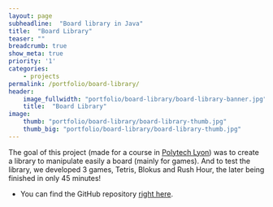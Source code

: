 ```yaml
---
layout: page
subheadline:  "Board library in Java"
title:  "Board Library"
teaser: ""
breadcrumb: true
show_meta: true
priority: '1'
categories:
    - projects
permalink: /portfolio/board-library/
header:
    image_fullwidth: "portfolio/board-library/board-library-banner.jpg"
    title:  "Board Library"
image:
    thumb: "portfolio/board-library/board-library-thumb.jpg"
    thumb_big: "portfolio/board-library/board-library-thumb.jpg"
---
```


The goal of this project (made for a course in [Polytech Lyon](https://polytech.univ-lyon1.fr/)) was to create a library to manipulate easily a board (mainly for games). And to test the library, we developed 3 games, Tetris, Blokus and Rush Hour, the later being finished in only 45 minutes!

* You can find the GitHub repository [right here](https://github.com/pierreelliott/BoardLibrary).
